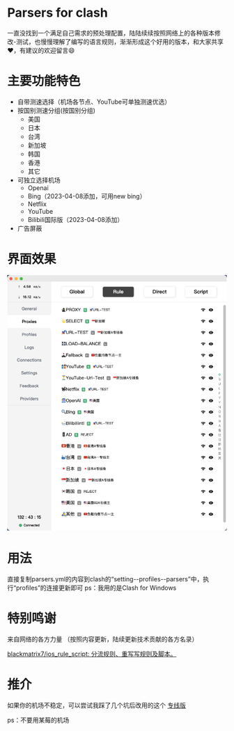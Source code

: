 # Parsers for clash  
 
 一直没找到一个满足自己需求的预处理配置，陆陆续续按照网络上的各种版本修改-测试，也慢慢理解了编写的语言规则，渐渐形成这个好用的版本，和大家共享❤️️，有建议的欢迎留言😄
 
# 主要功能特色
- 自带测速选择（机场各节点、YouTube可单独测速优选）
- 按国别测速分组(按国别分组)
    - 美国
    - 日本
    - 台湾
    - 新加坡
    - 韩国
    - 香港
    - 其它
- 可独立选择机场
    - Openai
    - Bing（2023-04-08添加，可用new bing）
    - Netflix
    - YouTube
    - Bilibili国际版（2023-04-08添加）
- 广告屏蔽

# 界面效果
![界面效果图](界面效果图.png)

# 用法
直接复制parsers.yml的内容到clash的“setting--profiles--parsers”中，执行“profiles”的连接更新即可
ps：我用的是Clash for Windows

# 特别鸣谢
来自网络的各方力量
（按照内容更新，陆续更新技术贡献的各方名录）

[blackmatrix7/ios_rule_script: 分流规则、重写写规则及脚本。](https://github.com/blackmatrix7/ios_rule_script)

# 推介
如果你的机场不稳定，可以尝试我踩了几个坑后改用的这个
[专线版](https://98ka.men/#/register?code=48erzZ7G)

ps：不要用某莓的机场

